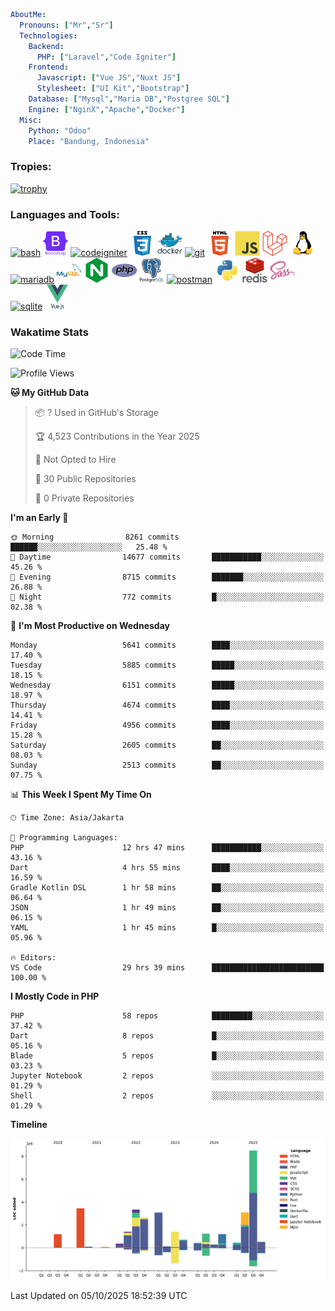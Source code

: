 ```yaml
AboutMe:
  Pronouns: ["Mr","Sr"]
  Technologies:
    Backend:
      PHP: ["Laravel","Code Igniter"]
    Frontend:
      Javascript: ["Vue JS","Nuxt JS"]
      Stylesheet: ["UI Kit","Bootstrap"]
    Database: ["Mysql","Maria DB","Postgree SQL"]
    Engine: ["NginX","Apache","Docker"]
  Misc:
    Python: "Odoo"
    Place: "Bandung, Indonesia"
```
### Tropies:

[![trophy](https://github-profile-trophy.vercel.app/?username=vheins&rank=-C,-B)](https://github.com/vheins)

### Languages and Tools:

[<img src="https://www.vectorlogo.zone/logos/gnu_bash/gnu_bash-icon.svg" alt="bash" width="40" height="40"/>](https://www.gnu.org/software/bash/)
[<img src="https://raw.githubusercontent.com/devicons/devicon/master/icons/bootstrap/bootstrap-plain-wordmark.svg" alt="bootstrap" width="40" height="40"/>](https://getbootstrap.com)
[<img src="https://cdn.worldvectorlogo.com/logos/codeigniter.svg" alt="codeigniter" width="40" height="40"/>](https://codeigniter.com)
[<img src="https://raw.githubusercontent.com/devicons/devicon/master/icons/css3/css3-original-wordmark.svg" alt="css3" width="40" height="40"/>](https://www.w3schools.com/css/)
[<img src="https://raw.githubusercontent.com/devicons/devicon/master/icons/docker/docker-original-wordmark.svg" alt="docker" width="40" height="40"/>](https://www.docker.com/)
[<img src="https://www.vectorlogo.zone/logos/git-scm/git-scm-icon.svg" alt="git" width="40" height="40"/>](https://git-scm.com/)
[<img src="https://raw.githubusercontent.com/devicons/devicon/master/icons/html5/html5-original-wordmark.svg" alt="html5" width="40" height="40"/>](https://www.w3.org/html/)
[<img src="https://raw.githubusercontent.com/devicons/devicon/master/icons/javascript/javascript-original.svg" alt="javascript" width="40" height="40"/>](https://developer.mozilla.org/en-US/docs/Web/JavaScript)
[<img src="https://raw.githubusercontent.com/devicons/devicon/master/icons/laravel/laravel-original.svg" alt="laravel" width="40" height="40"/>](https://laravel.com/)
[<img src="https://raw.githubusercontent.com/devicons/devicon/master/icons/linux/linux-original.svg" alt="linux" width="40" height="40"/>](https://www.linux.org/)
[<img src="https://www.vectorlogo.zone/logos/mariadb/mariadb-icon.svg" alt="mariadb" width="40" height="40"/>](https://mariadb.org/)
[<img src="https://raw.githubusercontent.com/devicons/devicon/master/icons/mysql/mysql-original-wordmark.svg" alt="mysql" width="40" height="40"/>](https://www.mysql.com/)
[<img src="https://raw.githubusercontent.com/devicons/devicon/master/icons/nginx/nginx-original.svg" alt="nginx" width="40" height="40"/>](https://www.nginx.com)
[<img src="https://raw.githubusercontent.com/devicons/devicon/master/icons/php/php-original.svg" alt="php" width="40" height="40"/>](https://www.php.net)
[<img src="https://raw.githubusercontent.com/devicons/devicon/master/icons/postgresql/postgresql-original-wordmark.svg" alt="postgresql" width="40" height="40"/>](https://www.postgresql.org)
[<img src="https://www.vectorlogo.zone/logos/getpostman/getpostman-icon.svg" alt="postman" width="40" height="40"/>](https://postman.com)
[<img src="https://raw.githubusercontent.com/devicons/devicon/master/icons/python/python-original.svg" alt="python" width="40" height="40"/>](https://www.python.org)
[<img src="https://raw.githubusercontent.com/devicons/devicon/master/icons/redis/redis-original-wordmark.svg" alt="redis" width="40" height="40"/>](https://redis.io)
[<img src="https://raw.githubusercontent.com/devicons/devicon/master/icons/sass/sass-original.svg" alt="sass" width="40" height="40"/>](https://sass-lang.com)
[<img src="https://www.vectorlogo.zone/logos/sqlite/sqlite-icon.svg" alt="sqlite" width="40" height="40"/>](https://www.sqlite.org/)
[<img src="https://raw.githubusercontent.com/devicons/devicon/master/icons/vuejs/vuejs-original-wordmark.svg" alt="vuejs" width="40" height="40"/>](https://vuejs.org/)

### Wakatime Stats

<!--START_SECTION:waka-->
![Code Time](http://img.shields.io/badge/Code%20Time-3%2C249%20hrs%206%20mins-blue)

![Profile Views](http://img.shields.io/badge/Profile%20Views-0-blue)

**🐱 My GitHub Data** 

> 📦 ? Used in GitHub's Storage 
 > 
> 🏆 4,523 Contributions in the Year 2025
 > 
> 🚫 Not Opted to Hire
 > 
> 📜 30 Public Repositories 
 > 
> 🔑 0 Private Repositories 
 > 
**I'm an Early 🐤** 

```text
🌞 Morning                8261 commits        ██████░░░░░░░░░░░░░░░░░░░   25.48 % 
🌆 Daytime                14677 commits       ███████████░░░░░░░░░░░░░░   45.26 % 
🌃 Evening                8715 commits        ███████░░░░░░░░░░░░░░░░░░   26.88 % 
🌙 Night                  772 commits         █░░░░░░░░░░░░░░░░░░░░░░░░   02.38 % 
```
📅 **I'm Most Productive on Wednesday** 

```text
Monday                   5641 commits        ████░░░░░░░░░░░░░░░░░░░░░   17.40 % 
Tuesday                  5885 commits        █████░░░░░░░░░░░░░░░░░░░░   18.15 % 
Wednesday                6151 commits        █████░░░░░░░░░░░░░░░░░░░░   18.97 % 
Thursday                 4674 commits        ████░░░░░░░░░░░░░░░░░░░░░   14.41 % 
Friday                   4956 commits        ████░░░░░░░░░░░░░░░░░░░░░   15.28 % 
Saturday                 2605 commits        ██░░░░░░░░░░░░░░░░░░░░░░░   08.03 % 
Sunday                   2513 commits        ██░░░░░░░░░░░░░░░░░░░░░░░   07.75 % 
```


📊 **This Week I Spent My Time On** 

```text
🕑︎ Time Zone: Asia/Jakarta

💬 Programming Languages: 
PHP                      12 hrs 47 mins      ███████████░░░░░░░░░░░░░░   43.16 % 
Dart                     4 hrs 55 mins       ████░░░░░░░░░░░░░░░░░░░░░   16.59 % 
Gradle Kotlin DSL        1 hr 58 mins        ██░░░░░░░░░░░░░░░░░░░░░░░   06.64 % 
JSON                     1 hr 49 mins        ██░░░░░░░░░░░░░░░░░░░░░░░   06.15 % 
YAML                     1 hr 45 mins        █░░░░░░░░░░░░░░░░░░░░░░░░   05.96 % 

🔥 Editors: 
VS Code                  29 hrs 39 mins      █████████████████████████   100.00 % 
```

**I Mostly Code in PHP** 

```text
PHP                      58 repos            █████████░░░░░░░░░░░░░░░░   37.42 % 
Dart                     8 repos             █░░░░░░░░░░░░░░░░░░░░░░░░   05.16 % 
Blade                    5 repos             █░░░░░░░░░░░░░░░░░░░░░░░░   03.23 % 
Jupyter Notebook         2 repos             ░░░░░░░░░░░░░░░░░░░░░░░░░   01.29 % 
Shell                    2 repos             ░░░░░░░░░░░░░░░░░░░░░░░░░   01.29 % 
```



**Timeline**

![Lines of Code chart](https://raw.githubusercontent.com/vheins/vheins/main/assets/bar_graph.png)


 Last Updated on 05/10/2025 18:52:39 UTC
<!--END_SECTION:waka-->
